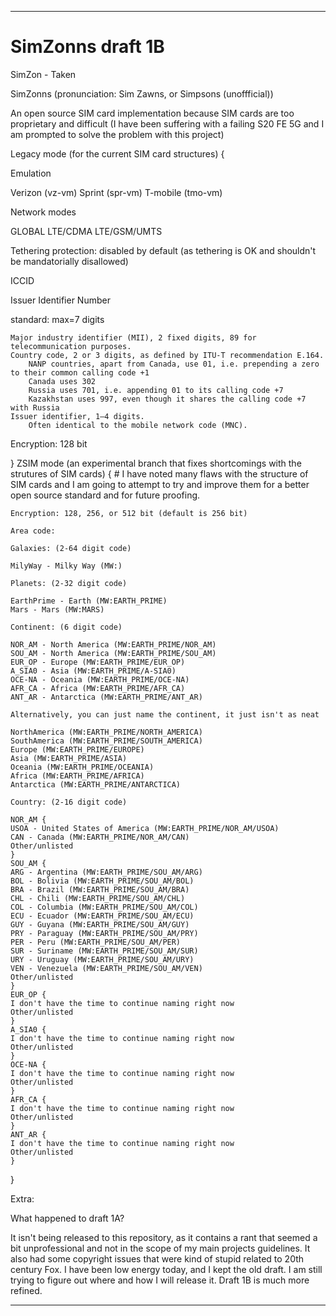 
***

# SimZonns draft 1B

SimZon - Taken

SimZonns (pronunciation: Sim Zawns, or Simpsons (unoffficial))

An open source SIM card implementation because SIM cards are too proprietary and difficult (I have been suffering with a failing S20 FE 5G and I am prompted to solve the problem with this project)

Legacy mode (for the current SIM card structures) {

Emulation

Verizon (vz-vm)
Sprint (spr-vm)
T-mobile (tmo-vm)

Network modes

GLOBAL
LTE/CDMA
LTE/GSM/UMTS

Tethering protection: disabled by default (as tethering is OK and shouldn't be mandatorially disallowed)

ICCID

Issuer Identifier Number

standard: max=7 digits

    Major industry identifier (MII), 2 fixed digits, 89 for telecommunication purposes.
    Country code, 2 or 3 digits, as defined by ITU-T recommendation E.164.
        NANP countries, apart from Canada, use 01, i.e. prepending a zero to their common calling code +1
        Canada uses 302
        Russia uses 701, i.e. appending 01 to its calling code +7
        Kazakhstan uses 997, even though it shares the calling code +7 with Russia
    Issuer identifier, 1–4 digits.
        Often identical to the mobile network code (MNC).
  
Encryption: 128 bit    
      
}
ZSIM mode (an experimental branch that fixes shortcomings with the strutures of SIM cards) {
	# I have noted many flaws with the structure of SIM cards and I am going to attempt to try and improve them for a better open source standard and for future proofing.
	
	Encryption: 128, 256, or 512 bit (default is 256 bit)
	
	Area code:
	
	Galaxies: (2-64 digit code)
	
	MilyWay - Milky Way (MW:)
	
	Planets: (2-32 digit code)
	
	EarthPrime - Earth (MW:EARTH_PRIME)
	Mars - Mars (MW:MARS)
	
	Continent: (6 digit code)
	
	NOR_AM - North America (MW:EARTH_PRIME/NOR_AM)
	SOU_AM - North America (MW:EARTH_PRIME/SOU_AM)
	EUR_OP - Europe (MW:EARTH_PRIME/EUR_OP)
	A_SIA0 - Asia (MW:EARTH_PRIME/A-SIA0)
	OCE-NA - Oceania (MW:EARTH_PRIME/OCE-NA)
	AFR_CA - Africa (MW:EARTH_PRIME/AFR_CA)
	ANT_AR - Antarctica (MW:EARTH_PRIME/ANT_AR)
	
	Alternatively, you can just name the continent, it just isn't as neat
	
	NorthAmerica (MW:EARTH_PRIME/NORTH_AMERICA)
	SouthAmerica (MW:EARTH_PRIME/SOUTH_AMERICA)
	Europe (MW:EARTH_PRIME/EUROPE)
	Asia (MW:EARTH_PRIME/ASIA)
	Oceania (MW:EARTH_PRIME/OCEANIA)
	Africa (MW:EARTH_PRIME/AFRICA)
	Antarctica (MW:EARTH_PRIME/ANTARCTICA)
	
	Country: (2-16 digit code)
	
	NOR_AM {
	USOA - United States of America (MW:EARTH_PRIME/NOR_AM/USOA)
	CAN - Canada (MW:EARTH_PRIME/NOR_AM/CAN)
	Other/unlisted
	}
	SOU_AM {
	ARG - Argentina (MW:EARTH_PRIME/SOU_AM/ARG)
	BOL - Bolivia (MW:EARTH_PRIME/SOU_AM/BOL)
	BRA - Brazil (MW:EARTH_PRIME/SOU_AM/BRA)
	CHL - Chili (MW:EARTH_PRIME/SOU_AM/CHL)
	COL - Columbia (MW:EARTH_PRIME/SOU_AM/COL)
	ECU - Ecuador (MW:EARTH_PRIME/SOU_AM/ECU)
	GUY - Guyana (MW:EARTH_PRIME/SOU_AM/GUY)
	PRY - Paraguay (MW:EARTH_PRIME/SOU_AM/PRY)
	PER - Peru (MW:EARTH_PRIME/SOU_AM/PER)
	SUR - Suriname (MW:EARTH_PRIME/SOU_AM/SUR)
	URY - Uruguay (MW:EARTH_PRIME/SOU_AM/URY)
	VEN - Venezuela (MW:EARTH_PRIME/SOU_AM/VEN)
	Other/unlisted
	}
	EUR_OP {
	I don't have the time to continue naming right now
	Other/unlisted
	}
	A_SIA0 {
	I don't have the time to continue naming right now
	Other/unlisted
	}
	OCE-NA {
	I don't have the time to continue naming right now
	Other/unlisted
	}
	AFR_CA {
	I don't have the time to continue naming right now
	Other/unlisted
	}
	ANT_AR {
	I don't have the time to continue naming right now
	Other/unlisted
	}
}

Extra:

What happened to draft 1A?

It isn't being released to this repository, as it contains a rant that seemed a bit unprofessional and not in the scope of my main projects guidelines. It also had some copyright issues that were kind of stupid related to 20th century Fox. I have been low energy today, and I kept the old draft. I am still trying to figure out where and how I will release it. Draft 1B is much more refined.
  
***

